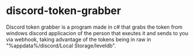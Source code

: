 # discord-token-grabber
Discord token grabber is a program made in c# that grabs the token from windows discord applicacion of the person that exeutes it and sends to you via webhook, taking advantage of the tokens being in raw in "%appdata%/discord/Local Storage/leveldb".
